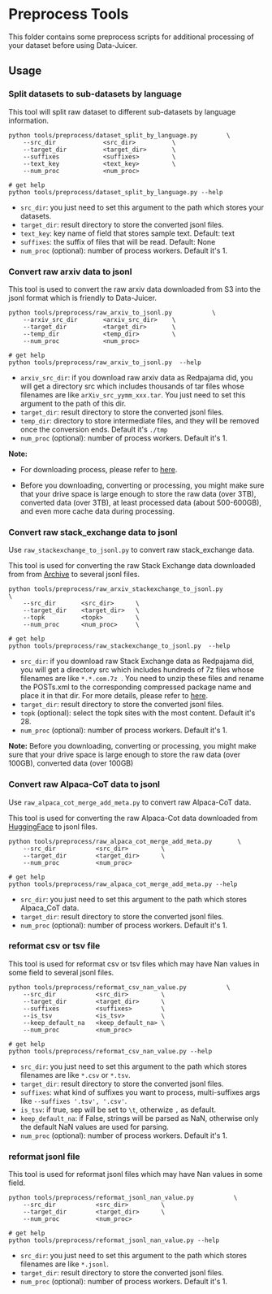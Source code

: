 # Preprocess Tools

This folder contains some preprocess scripts for additional processing of your dataset before using Data-Juicer.

## Usage

### Split datasets to sub-datasets by language

This tool will split raw dataset to different sub-datasets by language information.


```shell
python tools/preprocess/dataset_split_by_language.py        \
    --src_dir             <src_dir>          \
    --target_dir          <target_dir>       \
    --suffixes            <suffixes>         \
    --text_key            <text_key>         \
    --num_proc            <num_proc>

# get help
python tools/preprocess/dataset_split_by_language.py --help
```
- `src_dir`: you just need to set this argument to the path which stores your datasets.
- `target_dir`: result directory to store the converted jsonl files.
- `text_key`: key name of field that stores sample text. Default: text
- `suffixes`: the suffix of files that will be read. Default: None
- `num_proc` (optional): number of process workers. Default it's 1.

### Convert raw arxiv data to jsonl

This tool is used to convert the raw arxiv data downloaded from S3 into the jsonl format which is friendly to Data-Juicer.



```shell
python tools/preprocess/raw_arxiv_to_jsonl.py           \
    --arxiv_src_dir       <arxiv_src_dir>    \
    --target_dir          <target_dir>       \
    --temp_dir            <temp_dir>         \
    --num_proc            <num_proc>

# get help
python tools/preprocess/raw_arxiv_to_jsonl.py  --help
```
- `arxiv_src_dir`: if you download raw arxiv data as Redpajama did, you will get a directory src which includes thousands of tar files whose filenames are like `arXiv_src_yymm_xxx.tar`. You just need to set this argument to the path of this dir.
- `target_dir`: result directory to store the converted jsonl files.
- `temp_dir`: directory to store intermediate files, and they will be removed once the conversion ends. Default it's `./tmp`
- `num_proc` (optional): number of process workers. Default it's 1.

**Note:**

* For downloading process, please refer to [here](https://github.com/togethercomputer/RedPajama-Data/tree/main/data_prep/arxiv).

* Before you downloading, converting or processing, you might make sure that your drive space is large enough to store the raw data (over 3TB), converted data (over 3TB), at least processed data (about 500-600GB), and even more cache data during processing.

### Convert raw stack_exchange data to jsonl

Use `raw_stackexchange_to_jsonl.py` to convert raw stack_exchange data.

This tool is used for converting the raw Stack Exchange data downloaded from from [Archive](https://archive.org/download/stackexchange) to several jsonl files.



```shell
python tools/preprocess/raw_arxiv_stackexchange_to_jsonl.py           \
    --src_dir       <src_dir>      \
    --target_dir    <target_dir>   \
    --topk          <topk>         \
    --num_proc      <num_proc>     \

# get help
python tools/preprocess/raw_stackexchange_to_jsonl.py  --help
```
- `src_dir`: if you download raw Stack Exchange data as Redpajama did, you will get a directory src which includes hundreds of 7z files whose filenames are like `*.*.com.7z `. You need to unzip these files and rename the POSTs.xml to the corresponding compressed package name and place it in that dir. For more details, please refer to [here](https://github.com/togethercomputer/RedPajama-Data/tree/main/data_prep/stack_exchange).
- `target_dir`: result directory to store the converted jsonl files.
- `topk` (optional): select the topk sites with the most content. Default it's 28.
- `num_proc` (optional): number of process workers. Default it's 1.

**Note:** Before you downloading, converting or processing, you might make sure that your drive space is large enough to store the raw data (over 100GB), converted data (over 100GB)

### Convert raw Alpaca-CoT data to jsonl

Use `raw_alpaca_cot_merge_add_meta.py` to convert raw Alpaca-CoT data.

This tool is used for converting the raw Alpaca-Cot data downloaded from [HuggingFace](https://huggingface.co/datasets/QingyiSi/Alpaca-CoT) to jsonl files.



```shell
python tools/preprocess/raw_alpaca_cot_merge_add_meta.py       \
    --src_dir           <src_dir>         \
    --target_dir        <target_dir>      \
    --num_proc          <num_proc>

# get help
python tools/preprocess/raw_alpaca_cot_merge_add_meta.py --help
```
- `src_dir`: you just need to set this argument to the path which stores Alpaca_CoT data.
- `target_dir`: result directory to store the converted jsonl files.
- `num_proc` (optional): number of process workers. Default it's 1.

### reformat csv or tsv file

This tool is used for reformat csv or tsv files which may have Nan values in some field to several jsonl files.



```shell
python tools/preprocess/reformat_csv_nan_value.py           \
    --src_dir           <src_dir>         \
    --target_dir        <target_dir>      \
    --suffixes          <suffixes>        \
    --is_tsv            <is_tsv>          \
    --keep_default_na   <keep_default_na> \
    --num_proc          <num_proc>

# get help
python tools/preprocess/reformat_csv_nan_value.py --help
```
- `src_dir`: you just need to set this argument to the path which stores filenames are like `*.csv` or `*.tsv`.
- `target_dir`: result directory to store the converted jsonl files.
- `suffixes`: what kind of suffixes you want to process, multi-suffixes args like  `--suffixes '.tsv', '.csv'`.
- `is_tsv`: if true, sep will be set to `\t`, otherwize `,` as default.
- `keep_default_na`: if False, strings will be parsed as NaN, otherwise only the default NaN values are used for parsing.
- `num_proc` (optional): number of process workers. Default it's 1.

### reformat jsonl file

This tool is used for reformat jsonl files which may have Nan values in some field.



```shell
python tools/preprocess/reformat_jsonl_nan_value.py           \
    --src_dir           <src_dir>         \
    --target_dir        <target_dir>      \
    --num_proc          <num_proc>

# get help
python tools/preprocess/reformat_jsonl_nan_value.py --help
```
- `src_dir`: you just need to set this argument to the path which stores filenames are like `*.jsonl`.
- `target_dir`: result directory to store the converted jsonl files.
- `num_proc` (optional): number of process workers. Default it's 1.
